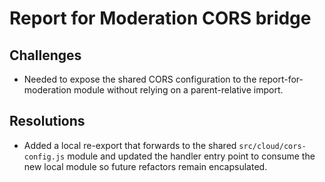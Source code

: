 # Report for Moderation CORS bridge

## Challenges
- Needed to expose the shared CORS configuration to the report-for-moderation module without relying on a parent-relative import.

## Resolutions
- Added a local re-export that forwards to the shared `src/cloud/cors-config.js` module and updated the handler entry point to consume the new local module so future refactors remain encapsulated.
